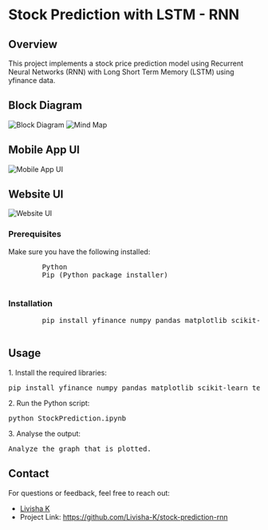 <!DOCTYPE html>
<html lang="en">

  <h1>Stock Prediction with LSTM - RNN</h1>

  <h2>Overview</h2>
    <p>
        This project implements a stock price prediction model using Recurrent Neural Networks (RNN) with Long Short Term Memory (LSTM) using yfinance data.
    </p>

  <h2>Block Diagram</h2>
    <p>
        <img src="![Screenshot 2023-12-30 090114](https://github.com/Livisha-K/stock-prediction-rnn/assets/141634864/c0f38f13-81af-42dd-88f3-cb2bda327433.jpg)" alt="Block Diagram">
      <img src="![Screenshot 2023-12-30 090050](https://github.com/Livisha-K/stock-prediction-rnn/assets/141634864/0fa75957-d111-4106-8722-6dd3182ad764)" alt="Mind Map">
    </p>

 <h2>Mobile App UI</h2>
    <p>
        <img src="![Screenshot 2023-12-30 090327](https://github.com/Livisha-K/stock-prediction-rnn/assets/141634864/f4c67b39-4113-48b7-b81a-472c49221e18)" alt="Mobile App UI">
    </p>

 <h2>Website UI</h2>
    <p>
        <img src="![Screenshot 2023-12-30 090232](https://github.com/Livisha-K/stock-prediction-rnn/assets/141634864/556e47c2-09d0-4e11-84ee-b7d04fa8bc72)" alt="Website UI">
    </p>
  <h3>Prerequisites</h3>
    <p>
        Make sure you have the following installed:
    </p>
    <pre>
        Python
        Pip (Python package installer)
    </pre>

  <h3>Installation</h3>
    <pre>
        pip install yfinance numpy pandas matplotlib scikit-learn tensorflow
    </pre>
    
 <h2>Usage</h2>
    <p>
        1. Install the required libraries:
        <pre>pip install yfinance numpy pandas matplotlib scikit-learn tensorflow</pre>
    </p>
    <p>
        2. Run the Python script:
        <pre>python StockPrediction.ipynb</pre>
    </p>
     <p>
        3. Analyse the output:
        <pre>Analyze the graph that is plotted.</pre>
    </p>

<h2>Contact</h2>
    <p>
        For questions or feedback, feel free to reach out:
    </p>
    <ul>
        <li><a href="livisha83003@gmail.com">Livisha K</a></li>
        <li>Project Link: <a href="https://github.com/Livisha-K/stock-prediction-rnn">https://github.com/Livisha-K/stock-prediction-rnn</a></li>
    </ul>
</body>

</html>
